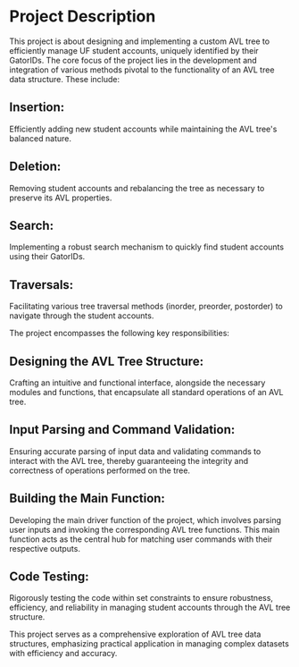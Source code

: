 # Project Description
This project is about designing and implementing a custom AVL tree to efficiently manage UF student accounts, uniquely identified by their GatorIDs. The core focus of the project lies in the development and integration of various methods pivotal to the functionality of an AVL tree data structure. These include:

## Insertion: 
Efficiently adding new student accounts while maintaining the AVL tree's balanced nature.
## Deletion:
Removing student accounts and rebalancing the tree as necessary to preserve its AVL properties.
## Search: 
Implementing a robust search mechanism to quickly find student accounts using their GatorIDs.
## Traversals: 
Facilitating various tree traversal methods (inorder, preorder, postorder) to navigate through the student accounts.

The project encompasses the following key responsibilities:

## Designing the AVL Tree Structure: 
Crafting an intuitive and functional interface, alongside the necessary modules and functions, that encapsulate all standard operations of an AVL tree.
## Input Parsing and Command Validation: 
Ensuring accurate parsing of input data and validating commands to interact with the AVL tree, thereby guaranteeing the integrity and correctness of operations performed on the tree.
## Building the Main Function: 
Developing the main driver function of the project, which involves parsing user inputs and invoking the corresponding AVL tree functions. This main function acts as the central hub for matching user commands with their respective outputs.
## Code Testing: 
Rigorously testing the code within set constraints to ensure robustness, efficiency, and reliability in managing student accounts through the AVL tree structure.

This project serves as a comprehensive exploration of AVL tree data structures, emphasizing practical application in managing complex datasets with efficiency and accuracy.
